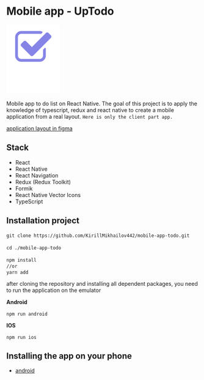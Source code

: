 # Mobile app - UpTodo

![](./assets/logo.png)

Mobile app to do list on React Native.
The goal of this project is to apply the knowledge of typescript, redux and react native to create a mobile application from a real layout.
`Here is only the client part app.`

[application layout in figma](https://www.figma.com/file/qvQGqs600ek5PpCF1TN2K7/UpTodo---Todo-list-app-UI-Kit-(Community)?type=design&node-id=0-1)

## Stack

  * React
  * React Native
  * React Navigation
  * Redux (Redux Toolkit)
  * Formik
  * React Native Vector Icons
  * TypeScript
  

## Installation project

```
git clone https://github.com/KirillMikhailov442/mobile-app-todo.git

cd ./mobile-app-todo

npm install
//or
yarn add
```

after cloning the repository and installing all dependent packages, you need to run the application on the emulator


__Android__
```
npm run android
```

__IOS__
```
npm run ios
```

## Installing the app on your phone

* [android](https://github.com/KirillMikhailov442/mobile-app-todo/blob/main/dist/todoMobile.apk)